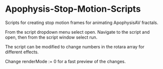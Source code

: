 # Apophysis-Stop-Motion-Scripts
Scripts for creating stop motion frames for animating ApophysisAV fractals.

From the script dropdown menu select open.  Navigate to the script and open, then from the script window select run.

The script can be modified to change numbers in the rotara array for different effects.

Change renderMode := 0 for a fast preview of the changes.
